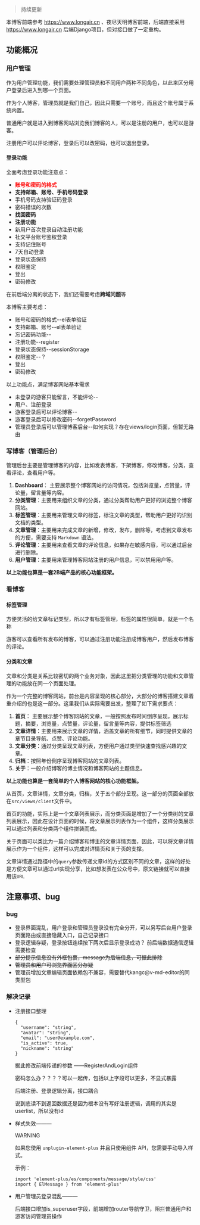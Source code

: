 > 持续更新

本博客前端参考 https://www.longair.cn 、夜尽天明博客前端，后端直接采用 https://www.longair.cn 后端Django项目，但对接口做了一定重构。


## 功能概况

###  用户管理

作为用户管理功能，我们需要处理管理员和不同用户两种不同角色，以此来区分用户登录后进入到哪一个页面。

作为个人博客，管理员就是我们自己，因此只需要一个账号，而且这个账号属于系统内置。

普通用户就是进入到博客网站浏览我们博客的人，可以是注册的用户，也可以是游客。

注册用户可以评论博客，登录后可以改密码，也可以退出登录。

#### 登录功能

全面考虑登录功能注意点：

- **<a style="color:red">账号和密码的格式</a>**
- **支持邮箱、账号、**手机号码**登录**
- 手机号码支持验证码登录
- 密码错误的次数
- **找回密码**
- **注册功能**
- 新用户首次登录自动注册功能
- 社交平台账号鉴权登录
- 支持记住账号
- 7天自动登录
- 登录状态保持
- 权限鉴定
- 登出
- 密码修改

在前后端分离的状态下，我们还需要考虑**跨域问题**等

本博客主要考虑：

- 账号和密码的格式--el表单验证
- 支持邮箱、账号--el表单验证
- 忘记密码功能--
- 注册功能--register
- 登录状态保持--sessionStorage
- 权限鉴定--？
- 登出
- 密码修改

以上功能点，满足博客网站基本需求

- 未登录的游客只能留言，不能评论--
- 用户、注册登录
- 游客登录后可以评论博客--
- 游客登录后可以修改密码--forgetPassword
- 管理员登录后可以管理博客后台--如何实现？存在views/login页面，但暂无路由

### 写博客（管理后台）

管理后台主要是管理博客的内容，比如发表博客，下架博客，修改博客，分类，查看评论，查看用户等。

1. **Dashboard**： 主要展示整个博客网站的访问情况，包括浏览量，点赞量，评论量，留言量等内容。
2. **分类管理**：主要用来组织文章的分类，通过分类帮助用户更好的浏览整个博客网站。
3. **标签管理**：主要用来管理文章的标签，标注文章的类型，帮助用户更好的识别文档的类型。
4. **文章管理**：主要用来完成文章的新增，修改，发布，删除等，考虑到文章发布的方便，需要支持 `Markdown` 语法。
5. **评论管理**：主要用来查看文章的评论信息，如果存在敏感内容，可以通过后台进行删除。
6. **用户管理**：主要用来管理博客网站注册的用户信息，可以禁用用户等。

**以上功能也算是一套2B端产品的核心功能框架。**

### 看博客

#### 标签管理

方便灵活的给文章标记类型，所以才有标签管理，标签的属性很简单，就是一个名称

游客可以查看所有发布的博客，可以通过注册功能注册成博客用户，然后发布博客的评论。

#### 分类和文章

文章和分类是关系比较密切的两个业务对象，因此这里把分类管理的功能和文章管理的功能放在同一个页面处理。

作为一个完整的博客网站，前台是内容呈现的核心部分，大部分的博客搭建文章着重介绍的也是这一部分。这里我们从实际需要出发，整理了如下需求要点：

1. **首页**： 主要展示整个博客网站的文章，一般按照发布时间倒序呈现，展示标题，摘要，浏览量，点赞量，评论量，留言量等内容，提供标签筛选
2. **文章详情**：主要用来展示文章的详情，涵盖文章的所有细节，同时提供文章的章节目录导航、点赞、评论功能。
3. **文章分类**：通过分类呈现文章列表，方便用户通过类型快速查找感兴趣的文章。
4. **归档**：按照年份倒序呈现博客网站的文章列表。
5. **关于**：一般介绍博客的博主情况和博客网站的主题信息。

**以上功能也算是一套简单的个人博客网站的核心功能框架。**

从首页，文章详情，文章分类，归档，关于五个部分呈现。这一部分的页面全部放在`src/views/client`文件中。

首页的功能，实际上是一个文章列表展示，而分类页面是增加了一个分类树的文章列表展示，因此在设计页面的时候，将文章展示列表作为一个组件，这样分类展示可以通过列表和分类两个组件拼装而成。

关于页面可以类比为一篇介绍博客和博主的文章详情页面，因此，可以将文章详情展示作为一个组件，这样可以完成对详情页和关于页的支撑。

文章详情通过路径中的`query`参数传递文章id的方式区别不同的文章，这样的好处是方便文章可以通过url实现分享，比如想发表在公众号中，原文链接就可以直接用该`URL`

## 注意事项、bug

### bug

- 登录界面混乱，用户登录和管理员登录没有完全分开，可以另写后台用户登录页面路由或直接隐藏入口，自己记录接口
- 登录逻辑存疑，登录按钮连续按下两次后显示登录成功？  前后端数据通信逻辑需要检查
- ~~部分提示信息没有外框包裹，message为后端信息，可据此排除~~
- ~~管理员和用户可浏览界面区分存疑~~
- 管理员增加文章编辑页面依赖包不兼容，需要替代kangc@v-md-editor的同类型包



### 解决记录

- 注册接口整理

  ```
  {
    "username": "string",
    "avatar": "string",
    "email": "user@example.com",
    "is_active": true,
    "nickname": "string"
  }
  ```

  据此修改前端传递的参数 ——RegisterAndLogin组件
  
  密码怎么办？？？？可以一起传，包括以上字段可以更多，不显式暴露
  
  后端注册、登录逻辑分离，接口耦合
  
  说到底读不到返回数据还是因为根本没有写好注册逻辑，调用的其实是userlist，所以没有id
  
- 样式失效———

  WARNING

  如果您使用 `unplugin-element-plus` 并且只使用组件 API，您需要手动导入样式。

  示例︰

  ```
  import 'element-plus/es/components/message/style/css'
  import { ElMessage } from 'element-plus'
  ```
  
- 用户管理员登录混乱———

  后端接口增加is_superuser字段，前端增加router导航守卫，阻拦普通用户和游客访问管理员操作